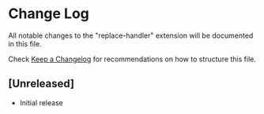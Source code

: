 # Change Log

All notable changes to the "replace-handler" extension will be documented in this file.

Check [Keep a Changelog](http://keepachangelog.com/) for recommendations on how to structure this file.

## [Unreleased]

- Initial release